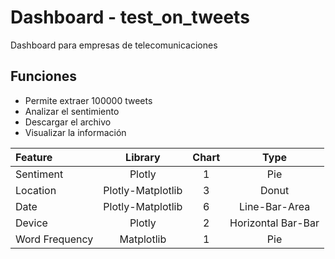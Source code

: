 # Dashboard - test_on_tweets 
Dashboard para empresas de telecomunicaciones 

## Funciones
- Permite extraer 100000 tweets 
- Analizar el sentimiento
- Descargar el archivo
- Visualizar la información


| Feature       | Library           | Chart | Type         |
| :---          |    :----:        | :---: |  :----:     |
| Sentiment     | Plotly            | 1     | Pie         |
| Location      | Plotly-Matplotlib | 3     | Donut       |
| Date          | Plotly-Matplotlib | 6     | Line-Bar-Area|
| Device        | Plotly            | 2     | Horizontal Bar-Bar|
| Word Frequency| Matplotlib        | 1     | Pie         |
 

